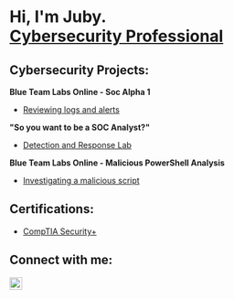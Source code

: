 <h1>Hi, I'm Juby. <br/><a href="https://www.linkedin.com/in/decenaj/">Cybersecurity Professional</a></h1>

<h2>Cybersecurity Projects:</h2>

<b>Blue Team Labs Online - Soc Alpha 1</b>
  - [Reviewing logs and alerts](https://github.com/AliasVel/BTLO-SocAlpha1/blob/main/README.md)
    
<b>"So you want to be a SOC Analyst?"</b>
  - [Detection and Response Lab](https://github.com/AliasVel/SOC-D-R/blob/main/README.md)

<b>Blue Team Labs Online - Malicious PowerShell Analysis</b>
- [Investigating a malicious script](https://github.com/AliasVel/BTLO-Powershell-Analysis/blob/main/README.md)
  
<h2>Certifications:</h2>

  - <a href= https://www.credly.com/badges/9663075d-713b-4d97-9a45-e19a043956cd/public_url>CompTIA Security+</a>

<h2>Connect with me:</h2>
<a href=https://linkedin.com/in/decenaj><img align="left" alt="JubelkysDecena | LinkedIn" width="22px" src="https://cdn.jsdelivr.net/npm/simple-icons@v3/icons/linkedin.svg" /></a>

<!---
AliasVel/AliasVel is a ✨ special ✨ repository because its `README.md` (this file) appears on your GitHub profile.
You can click the Preview link to take a look at your changes.
--->
